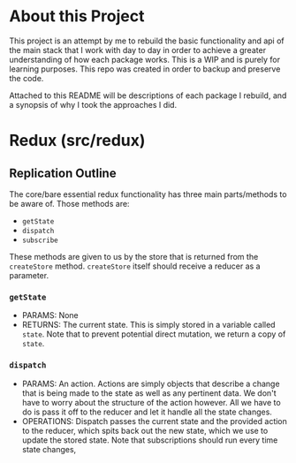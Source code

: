 # About this Project

This project is an attempt by me to rebuild the basic functionality and api of the main stack that I work with day to day in order to achieve a greater understanding of how each package works. This is a WIP and is purely for learning purposes. This repo was created in order to backup and preserve the code.

Attached to this README will be descriptions of each package I rebuild, and a synopsis of why I took the approaches I did.

# Redux (src/redux)

## Replication Outline

The core/bare essential redux functionality has three main parts/methods to be aware of. Those methods are:

* `getState`
* `dispatch`
* `subscribe`

These methods are given to us by the store that is returned from the `createStore` method. `createStore` itself should receive a reducer as a parameter.

### `getState`

* PARAMS: None
* RETURNS: The current state. This is simply stored in a variable called `state`. Note that to prevent potential direct mutation, we return a copy of `state`.

### `dispatch`

* PARAMS: An action. Actions are simply objects that describe a change that is being made to the state as well as any pertinent data. We don't have to worry about the structure of the action however. All we have to do is pass it off to the reducer and let it handle all the state changes.
* OPERATIONS: Dispatch passes the current state and the provided action to the reducer, which spits back out the new state, which we use to update the stored state. Note that subscriptions should run every time state changes, 
